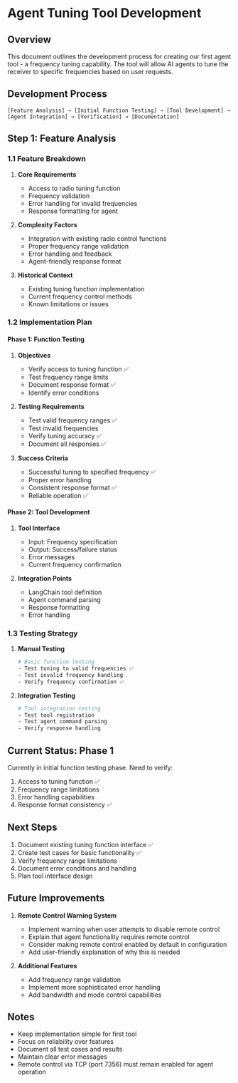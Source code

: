 # Agent Tuning Tool Development

## Overview
This document outlines the development process for creating our first agent tool - a frequency tuning capability. The tool will allow AI agents to tune the receiver to specific frequencies based on user requests.

## Development Process

```
[Feature Analysis] → [Initial Function Testing] → [Tool Development] → 
[Agent Integration] → [Verification] → [Documentation]
```

## Step 1: Feature Analysis

### 1.1 Feature Breakdown
1. **Core Requirements**
   - Access to radio tuning function
   - Frequency validation
   - Error handling for invalid frequencies
   - Response formatting for agent

2. **Complexity Factors**
   - Integration with existing radio control functions
   - Proper frequency range validation
   - Error handling and feedback
   - Agent-friendly response format

3. **Historical Context**
   - Existing tuning function implementation
   - Current frequency control methods
   - Known limitations or issues

### 1.2 Implementation Plan

#### Phase 1: Function Testing
1. **Objectives**
   - Verify access to tuning function ✅
   - Test frequency range limits
   - Document response format ✅
   - Identify error conditions

2. **Testing Requirements**
   - Test valid frequency ranges ✅
   - Test invalid frequencies
   - Verify tuning accuracy ✅
   - Document all responses ✅

3. **Success Criteria**
   - Successful tuning to specified frequency ✅
   - Proper error handling
   - Consistent response format ✅
   - Reliable operation ✅

#### Phase 2: Tool Development
1. **Tool Interface**
   - Input: Frequency specification
   - Output: Success/failure status
   - Error messages
   - Current frequency confirmation

2. **Integration Points**
   - LangChain tool definition
   - Agent command parsing
   - Response formatting
   - Error handling

### 1.3 Testing Strategy

1. **Manual Testing**
   ```bash
   # Basic function testing
   - Test tuning to valid frequencies ✅
   - Test invalid frequency handling
   - Verify frequency confirmation ✅
   ```

2. **Integration Testing**
   ```bash
   # Tool integration testing
   - Test tool registration
   - Test agent command parsing
   - Verify response handling
   ```

## Current Status: Phase 1
Currently in initial function testing phase. Need to verify:
1. Access to tuning function ✅
2. Frequency range limitations
3. Error handling capabilities
4. Response format consistency ✅

## Next Steps
1. Document existing tuning function interface ✅
2. Create test cases for basic functionality ✅
3. Verify frequency range limitations
4. Document error conditions and handling
5. Plan tool interface design

## Future Improvements
1. **Remote Control Warning System**
   - Implement warning when user attempts to disable remote control
   - Explain that agent functionality requires remote control
   - Consider making remote control enabled by default in configuration
   - Add user-friendly explanation of why this is needed

2. **Additional Features**
   - Add frequency range validation
   - Implement more sophisticated error handling
   - Add bandwidth and mode control capabilities

## Notes
- Keep implementation simple for first tool
- Focus on reliability over features
- Document all test cases and results
- Maintain clear error messages
- Remote control via TCP (port 7356) must remain enabled for agent operation 